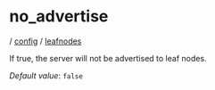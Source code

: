 # no_advertise

/ [config](/reference/server-config/index.md) / [leafnodes](/reference/server-config/config/leafnodes/index.md) 

If true, the server will not be advertised to leaf nodes.

*Default value*: `false`
